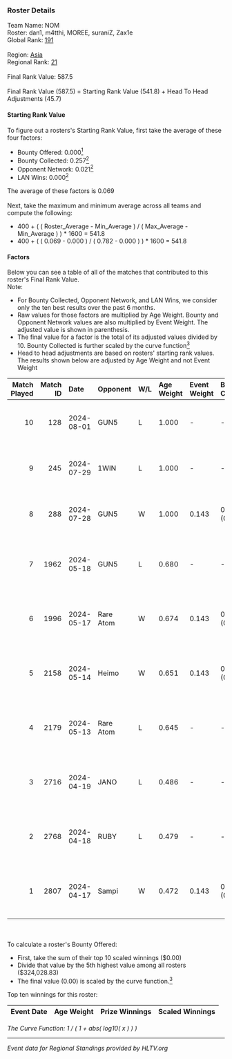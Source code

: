 ### Roster Details<br />
Team Name: NOM<br />
Roster: dan1, m4tthi, MOREE, suraniZ, Zax1e<br />
Global Rank: [191](../standings_global.md)<br />
<br />
Region: [Asia]( ../standings_asia.md)<br />
Regional Rank: [21]( ../standings_asia.md)<br />
<br />
Final Rank Value:  587.5<br />
<br />
Final Rank Value (587.5) = Starting Rank Value (541.8) + Head To Head Adjustments (45.7)<br />

#### Starting Rank Value<br />
To figure out a rosters's Starting Rank Value, first take the average of these four factors:<br />
- Bounty Offered: 0.000[<sup>1</sup>](#table2)
- Bounty Collected: 0.257[<sup>2</sup>](#table1)
- Opponent Network: 0.021[<sup>2</sup>](#table1)
- LAN Wins: 0.000[<sup>2</sup>](#table1)

The average of these factors is 0.069<br />
<br />
Next, take the maximum and minimum average across all teams and compute the following:<br />
- 400 + ( ( Roster_Average - Min_Average ) / ( Max_Average - Min_Average ) ) * 1600 = 541.8
- 400 + ( ( 0.069 - 0.000 ) / ( 0.782 - 0.000 ) ) * 1600 = 541.8


#### Factors<br />
Below you can see a table of all of the matches that contributed to this roster's Final Rank Value.<br />
Note:<br />

- For Bounty Collected, Opponent Network, and LAN Wins, we consider only the ten best results over the past 6 months.
- Raw values for those factors are multiplied by Age Weight. Bounty and Opponent Network values are also multiplied by Event Weight. The adjusted value is shown in parenthesis.
- The final value for a factor is the total of its adjusted values divided by 10. Bounty Collected is further scaled by the curve function[<sup>3</sup>](#curveFunction)
- Head to head adjustments are based on rosters' starting rank values. The results shown below are adjusted by Age Weight and not Event Weight
<span id="table1"></span><br />


| Match Played | Match ID | Date       | Opponent  | W/L | Age Weight | Event Weight | Bounty Collected | Opponent Network | LAN Wins  | H2H Adj. | Roster                               |
| -: | -: | :- | :- | :- | :- | :- | :- | :- | :- | -: | :- |
|           10 |      128 | 2024-08-01 | GUN5      | L   | 1.000      | -            | -                | -                | -         |    -5.30 | dan1, m4tthi, MOREE, suraniZ, Zax1e  |
|            9 |      245 | 2024-07-29 | 1WIN      | L   | 1.000      | -            | -                | -                | -         |    -2.82 | dan1, m4tthi, MOREE, suraniZ, Zax1e  |
|            8 |      288 | 2024-07-28 | GUN5      | W   | 1.000      | 0.143        | 0.073 (0.010)    | 0.570 (0.081)    | 0 (0.000) |    26.29 | dan1, m4tthi, MOREE, suraniZ, Zax1e  |
|            7 |     1962 | 2024-05-18 | GUN5      | L   | 0.680      | -            | -                | -                | -         |    -2.35 | dan1, hotd0g , m4tthi, meztal, MOREE |
|            6 |     1996 | 2024-05-17 | Rare Atom | W   | 0.674      | 0.143        | 0.000 (0.000)    | 0.480 (0.046)    | 0 (0.000) |    14.70 | dan1, hotd0g , m4tthi, meztal, MOREE |
|            5 |     2158 | 2024-05-14 | Heimo     | W   | 0.651      | 0.143        | 0.006 (0.001)    | 0.107 (0.010)    | 0 (0.000) |    14.21 | dan1, hotd0g , m4tthi, meztal, MOREE |
|            4 |     2179 | 2024-05-13 | Rare Atom | L   | 0.645      | -            | -                | -                | -         |    -5.55 | dan1, hotd0g , m4tthi, meztal, MOREE |
|            3 |     2716 | 2024-04-19 | JANO      | L   | 0.486      | -            | -                | -                | -         |    -5.02 | dan1, hotd0g , m4tthi, meztal, MOREE |
|            2 |     2768 | 2024-04-18 | RUBY      | L   | 0.479      | -            | -                | -                | -         |    -1.66 | dan1, hotd0g , m4tthi, meztal, MOREE |
|            1 |     2807 | 2024-04-17 | Sampi     | W   | 0.472      | 0.143        | 0.027 (0.002)    | 1.000 (0.067)    | 0 (0.000) |    13.25 | dan1, hotd0g , m4tthi, meztal, MOREE |

<br />
<span id="table2"></span><br />
To calculate a roster's Bounty Offered:<br />

- First, take the sum of their top 10 scaled winnings ($0.00)
- Divide that value by the 5th highest value among all rosters ($324,028.83)
- The final value (0.00) is scaled by the curve function.[<sup>3</sup>](#curveFunction)

Top ten winnings for this roster:<br />

| Event Date | Age Weight | Prize Winnings | Scaled Winnings |
| :- | -: | :- | :- |


<span id="curveFunction"></span>_The Curve Function: 1 / ( 1 + abs( log10( x ) ) )_<br />

---
_Event data for Regional Standings provided by HLTV.org_<br />
